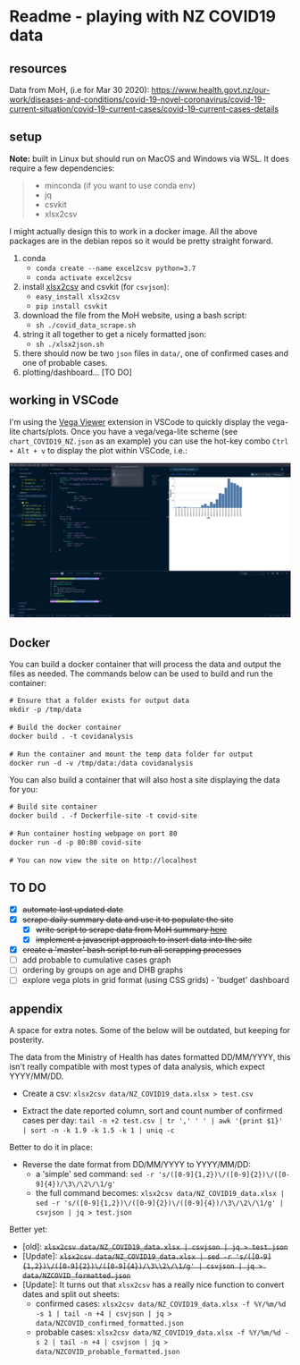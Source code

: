 # Readme - playing with NZ COVID19 data

## resources

Data from MoH, (i.e for Mar 30 2020): https://www.health.govt.nz/our-work/diseases-and-conditions/covid-19-novel-coronavirus/covid-19-current-situation/covid-19-current-cases/covid-19-current-cases-details

## setup

**Note:** built in Linux but should run on MacOS and Windows via WSL. It does require a few dependencies:
>  + minconda (if you want to use conda env)
>  + jq
>  + csvkit
>  + xlsx2csv

I might actually design this to work in a docker image. All the above packages are in the debian repos so it would be pretty straight forward.

1. conda 
   *  `conda create --name excel2csv python=3.7`
   *  `conda activate excel2csv`
2. install [xlsx2csv](https://github.com/dilshod/xlsx2csv) and csvkit (for `csvjson`):
   * `easy_install xlsx2csv`
   * `pip install csvkit`
3. download the file from the MoH website, using a bash script:
   * `sh ./covid_data_scrape.sh`
4. string it all together to get a nicely formatted json:
   * `sh ./xlsx2json.sh`
5. there should now be two `json` files in `data/`, one of confirmed cases and one of probable cases.
6. plotting/dashboard... [TO DO]

## working in VSCode

I'm using the [Vega Viewer](https://marketplace.visualstudio.com/items?itemName=RandomFractalsInc.vscode-vega-viewer) extension in VSCode to quickly display the vega-lite charts/plots. Once you have a vega/vega-lite scheme (see `chart_COVID19_NZ.json` as an example) you can use the hot-key combo `Ctrl + Alt + v` to display the plot within VSCode, i.e.:

![](vscode_example.png)

## Docker

You can build a docker container that will process the data and output the files as needed. The commands below can be used to build and run the container:

```
# Ensure that a folder exists for output data
mkdir -p /tmp/data

# Build the docker container
docker build . -t covidanalysis

# Run the container and mount the temp data folder for output
docker run -d -v /tmp/data:/data covidanalysis
```

You can also build a container that will also host a site displaying the data for you:

```
# Build site container
docker build . -f Dockerfile-site -t covid-site

# Run container hosting webpage on port 80
docker run -d -p 80:80 covid-site

# You can now view the site on http://localhost
```

## TO DO

- [X] ~~automate last updated date~~
- [X] ~~scrape daily summary data and use it to populate the site~~
  - [X] ~~write script to scrape data from MoH summary [here](https://www.health.govt.nz/our-work/diseases-and-conditions/covid-19-novel-coronavirus/covid-19-current-situation/covid-19-current-cases)~~
  - [X] ~~implement a javascript approach to insert data into the site~~
- [X] ~~create a 'master' bash script to run all scrapping processes~~
- [ ] add probable to cumulative cases graph
- [ ] ordering by groups on age and DHB graphs
- [ ] explore vega plots in grid format (using CSS grids) - 'budget' dashboard

## appendix

A space for extra notes. Some of the below will be outdated, but keeping for posterity.

The data from the Ministry of Health has dates formatted DD/MM/YYYY, this isn't really compatible with most types of data analysis, which expect YYYY/MM/DD.

* Create a csv:
`xlsx2csv data/NZ_COVID19_data.xlsx > test.csv`  

* Extract the date reported column, sort and count number of confirmed cases per day:
`tail -n +2 test.csv | tr ',' ' ' | awk '{print $1}' | sort -n -k 1.9 -k 1.5 -k 1 | uniq -c`

Better to do it in place:

* Reverse the date format from DD/MM/YYYY to YYYY/MM/DD:
  * a 'simple' sed command:
`sed -r 's/([0-9]{1,2})\/([0-9]{2})\/([0-9]{4})/\3\/\2\/\1/g'`
  * the full command becomes:
`xlsx2csv data/NZ_COVID19_data.xlsx | sed -r 's/([0-9]{1,2})\/([0-9]{2})\/([0-9]{4})/\3\/\2\/\1/g' | csvjson | jq > test.json`

Better yet:

* [old]: ~~`xlsx2csv data/NZ_COVID19_data.xlsx | csvjson | jq > test.json`~~
* [Update]: ~~`xlsx2csv data/NZ_COVID19_data.xlsx | sed -r 's/([0-9]{1,2})\/([0-9]{2})\/([0-9]{4})/\3\\2\/\1/g' | csvjson | jq > data/NZCOVID_formatted.json`~~
* [Update]: It turns out that `xlsx2csv` has a really nice function to convert dates and split out sheets:
  * confirmed cases: `xlsx2csv data/NZ_COVID19_data.xlsx -f %Y/%m/%d -s 1 | tail -n +4 | csvjson | jq > data/NZCOVID_confirmed_formatted.json`
  * probable cases: `xlsx2csv data/NZ_COVID19_data.xlsx -f %Y/%m/%d -s 2 | tail -n +4 | csvjson | jq > data/NZCOVID_probable_formatted.json`